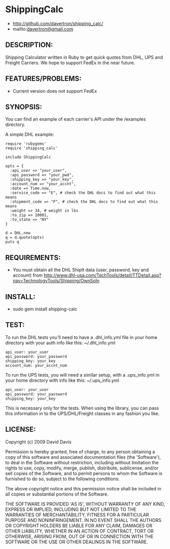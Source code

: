 ShippingCalc
============

* http://github.com/davertron/shipping_calc/
* mailto:davertron@gmail.com

DESCRIPTION:
-----------

Shipping Calculator written in Ruby to get quick quotes from DHL, UPS and Freight Carriers.
We hope to support FedEx in the near future.	

FEATURES/PROBLEMS:
-----------------
- Current version does not support FedEx

SYNOPSIS:
--------
You can find an example of each carrier's API under the /examples directory.

A simple DHL example:

	require 'rubygems'
	require 'shipping_calc'

	include ShippingCalc

	opts = {
	  :api_user => "your_user", 
	  :api_password => "your_pwd",
	  :shipping_key => "your_key",
	  :account_num => "your_accnt",
	  :date => Time.now, 
	  :service_code => "E", # check the DHL docs to find out what this means
	  :shipment_code => "P", # check the DHL docs to find out what this means
	  :weight => 34, # weight in lbs
	  :to_zip => 10001,
	  :to_state => "NY"
	}

	d = DHL.new
	q = d.quote(opts)
	puts q

REQUIREMENTS:
---------------
* You must obtain all the DHL ShipIt data (user, password, key and account) from http://www.dhl-usa.com/TechTools/detail/TTDetail.asp?nav=TechnologyTools/Shipping/OwnSoln

INSTALL:
-------
* sudo gem install shipping-calc

TEST:
-----
To run the DHL tests you'll need to have a .dhl_info.yml file in your home directory with your auth info like this: 
    ~/.dhl_info.yml

    api_user: your_user
    api_password: your_password
    shipping_key: your_key
    account_num: your_accnt_num

To run the UPS tests, you will need a similar setup, with a .ups_info.yml in
your home directory with info like this:
    ~/.ups_info.yml
    
    api_user: your_user
    api_password: your_password
    shipping_key: your_key

This is necessary only for the tests. When using the library, you can pass this
information in to the UPS/DHL/Freight classes in any fashion you like.

LICENSE:
-------
Copyright (c) 2009 David Davis

Permission is hereby granted, free of charge, to any person obtaining
a copy of this software and associated documentation files (the
'Software'), to deal in the Software without restriction, including
without limitation the rights to use, copy, modify, merge, publish,
distribute, sublicense, and/or sell copies of the Software, and to
permit persons to whom the Software is furnished to do so, subject to
the following conditions:

The above copyright notice and this permission notice shall be
included in all copies or substantial portions of the Software.

THE SOFTWARE IS PROVIDED 'AS IS', WITHOUT WARRANTY OF ANY KIND,
EXPRESS OR IMPLIED, INCLUDING BUT NOT LIMITED TO THE WARRANTIES OF
MERCHANTABILITY, FITNESS FOR A PARTICULAR PURPOSE AND NONINFRINGEMENT.
IN NO EVENT SHALL THE AUTHORS OR COPYRIGHT HOLDERS BE LIABLE FOR ANY
CLAIM, DAMAGES OR OTHER LIABILITY, WHETHER IN AN ACTION OF CONTRACT,
TORT OR OTHERWISE, ARISING FROM, OUT OF OR IN CONNECTION WITH THE
SOFTWARE OR THE USE OR OTHER DEALINGS IN THE SOFTWARE.
